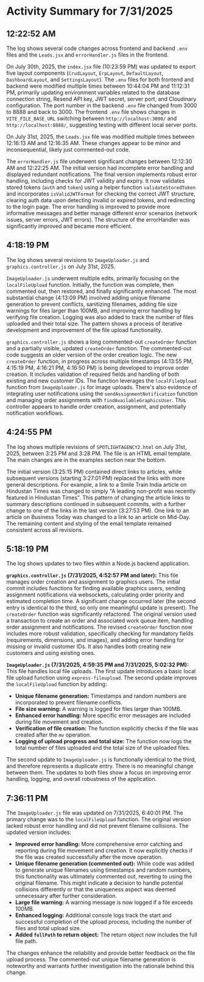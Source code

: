 # Activity Summary for 7/31/2025

## 12:22:52 AM
The log shows several code changes across frontend and backend `.env` files and the `Leads.jsx` and `errorHandler.js` files in the frontend.

On July 30th, 2025, the `index.jsx` file (10:23:59 PM) was updated to export five layout components (`CrudLayout`, `ErpLayout`, `DefaultLayout`, `DashboardLayout`, and `SettingsLayout`).  The `.env` files for both frontend and backend were modified multiple times between 10:44:04 PM and 11:12:31 PM, primarily updating environment variables related to the database connection string,  Resend API key, JWT secret, server port, and Cloudinary configuration. The port number in the backend `.env` file changed from 3000 to 8888 and back to 3000.  The frontend `.env` file shows changes in `VITE_FILE_BASE_URL` switching between `http://localhost:3000/` and `http://localhost:8888/`, suggesting testing with different local server ports.

On July 31st, 2025, the `Leads.jsx` file was modified multiple times between 12:16:13 AM and 12:16:35 AM. These changes appear to be minor and inconsequential, likely just commented-out code.

The `errorHandler.js` file underwent significant changes between 12:12:30 AM and 12:22:25 AM. The initial version had incomplete error handling and displayed redundant notifications.  The final version implements robust error handling, including checks for JWT validity and expiry. It now validates stored tokens (`auth` and `token`) using a helper function `validateStoredToken` and incorporates `isValidJWTFormat` for checking the correct JWT structure, clearing auth data upon detecting invalid or expired tokens, and redirecting to the login page.  The error handling is improved to provide more informative messages and better manage different error scenarios (network issues, server errors, JWT errors).  The structure of the errorHandler was significantly improved and became more efficient.


## 4:18:19 PM
The log shows several revisions to `ImageUploader.js` and `graphics.controller.js` on July 31st, 2025.

`ImageUploader.js` underwent multiple edits, primarily focusing on the `localFileUpload` function.  Initially, the function was complete, then commented out, then restored, and finally significantly enhanced. The most substantial change (4:13:09 PM) involved adding unique filename generation to prevent conflicts,  sanitizing filenames, adding file size warnings for files larger than 100MB, and improving error handling by verifying file creation.  Logging was also added to track the number of files uploaded and their total size.  The pattern shows a process of iterative development and improvement of the file upload functionality.


`graphics.controller.js` shows a long commented-out `createOrder` function and a partially visible, updated `createOrder` function. The commented-out code suggests an older version of the order creation logic. The new `createOrder` function, in progress across multiple timestamps (4:13:55 PM, 4:15:19 PM, 4:16:21 PM, 4:16:50 PM) is being developed to improve order creation.  It includes validation of required fields and handling of both existing and new customer IDs.  The function leverages the `localFileUpload` function from `ImageUploader.js` for image uploads.  There's also evidence of integrating user notifications using the `sendAssignmentNotification` function and managing order assignments with `findAvailableGraphicsUser`. This controller appears to handle order creation, assignment, and potentially notification workflows.


## 4:24:55 PM
The log shows multiple revisions of `SPOTLIGHTAGENCY2.html` on July 31st, 2025, between 3:25 PM and 3:28 PM.  The file is an HTML email template.  The main changes are in the examples section near the bottom.

The initial version (3:25:15 PM) contained direct links to articles, while subsequent versions (starting 3:27:01 PM) replaced the links with more general descriptions. For example,  a link to a Smile Train India article on Hindustan Times was changed to simply "A leading non-profit was recently featured in Hindustan Times".  This pattern of changing the article links to summary descriptions continued in subsequent commits, with a further change  to one of the links in the last version (3:27:53 PM). One link to an article on Business Today was changed to a link to an article on Mid-Day.  The remaining content and styling of the email template remained consistent across all revisions.


## 5:18:19 PM
The log shows updates to two files within a Node.js backend application.

**`graphics.controller.js` (7/31/2025, 4:52:57 PM and later):** This file manages order creation and assignment to graphics users.  The initial commit includes functions for finding available graphics users, sending assignment notifications via websockets, calculating order priority and estimated completion time.  A significant change occurred later (the second entry is identical to the third, so only one meaningful update is present).  The `createOrder` function was significantly refactored.  The original version used a transaction to create an order and associated work queue item, handling order assignment and notifications. The revised `createOrder` function now includes more robust validation, specifically checking for mandatory fields (requirements, dimensions, and images), and adding error handling for missing or invalid customer IDs.  It also handles both creating new customers and using existing ones.


**`ImageUploader.js` (7/31/2025, 4:59:35 PM and 7/31/2025, 5:02:32 PM):** This file handles local file uploads. The first update introduces a basic local file upload function using `express-fileupload`. The second update improves the `localFileUpload` function by adding:

*   **Unique filename generation:**  Timestamps and random numbers are incorporated to prevent filename conflicts.
*   **File size warning:** A warning is logged for files larger than 100MB.
*   **Enhanced error handling:** More specific error messages are included during file movement and creation.
*   **Verification of file creation:** The function explicitly checks if the file was created after the `mv` operation.
*   **Logging of upload progress and total size:**  The function now logs the total number of files uploaded and the total size of the uploaded files.

The second update to `ImageUploader.js` is functionally identical to the third, and therefore represents a duplicate entry.  There is no meaningful change between them.  The updates to both files show a focus on improving error handling, logging, and overall robustness of the application.


## 7:36:11 PM
The `ImageUploader.js` file was updated on 7/31/2025, 6:40:01 PM.  The primary change was to the `localFileUpload` function.  The original version lacked robust error handling and did not prevent filename collisions.  The updated version includes:

* **Improved error handling:** More comprehensive error catching and reporting during file movement and creation.  It now explicitly checks if the file was created successfully after the move operation.
* **Unique filename generation (commented out):**  While code was added to generate unique filenames using timestamps and random numbers,  this functionality was ultimately commented out, reverting to using the original filename. This might indicate a decision to handle potential collisions differently or that the uniqueness aspect was deemed unnecessary after further consideration.
* **Large file warning:** A warning message is now logged if a file exceeds 100MB.
* **Enhanced logging:** Additional console logs track the start and successful completion of the upload process, including the number of files and total upload size.
* **Added `fullPath` to return object:** The return object now includes the full file path.


The changes enhance the reliability and provide better feedback on the file upload process.  The commented-out unique filename generation is noteworthy and warrants further investigation into the rationale behind this change.
